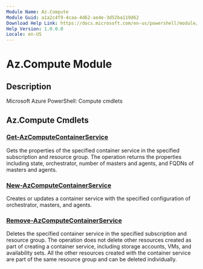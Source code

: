 ```yaml
---
Module Name: Az.Compute
Module Guid: a1a2c4f9-4caa-4d62-ae4e-3d52ba119d62
Download Help Link: https://docs.microsoft.com/en-us/powershell/module/az.compute
Help Version: 1.0.0.0
Locale: en-US
---
```


# Az.Compute Module
## Description
Microsoft Azure PowerShell: Compute cmdlets

## Az.Compute Cmdlets
### [Get-AzComputeContainerService](Get-AzComputeContainerService.md)
Gets the properties of the specified container service in the specified subscription and resource group.
The operation returns the properties including state, orchestrator, number of masters and agents, and FQDNs of masters and agents.

### [New-AzComputeContainerService](New-AzComputeContainerService.md)
Creates or updates a container service with the specified configuration of orchestrator, masters, and agents.

### [Remove-AzComputeContainerService](Remove-AzComputeContainerService.md)
Deletes the specified container service in the specified subscription and resource group.
The operation does not delete other resources created as part of creating a container service, including storage accounts, VMs, and availability sets.
All the other resources created with the container service are part of the same resource group and can be deleted individually.

